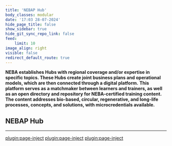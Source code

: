 ```yaml
---
title: 'NEBAP Hub'
body_classes: modular
date: '17:03 28-07-2024'
hide_page_title: false
show_sidebar: true
hide_git_sync_repo_link: false
feed:
    limit: 10
image_align: right
visible: false
redirect_default_route: true
---
```


**NEBA establishes Hubs with regional coverage and/or expertise in specific topics. These Hubs create joint business plans and operational models, which are then connected through a digital platform.**
**This platform serves as a matchmaker between learners and trainers, as well as an open directory and repository for NEBA-certified training content.**
**The content addresses bio-based, circular, regenerative, and long-life processes, concepts, and solutions, with microcredentials available.**

## NEBAP Hub
---
[plugin:page-inject](/hubs/_nebap/_upr/)
[plugin:page-inject](/hubs/_nebap/_holzbauaustria/)
[plugin:page-inject](/hubs/_nebap/_p_lodz/)